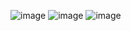 ![image](https://github.com/user-attachments/assets/daae0168-39a9-4b97-8b8a-759f93df79b3)
![image](https://github.com/user-attachments/assets/f723a463-aaa6-4cf8-9021-b6bc305311c0)
![image](https://github.com/user-attachments/assets/f6adf8e6-10a6-42c1-89cd-854e7641989e)

